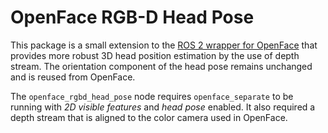 # OpenFace RGB-D Head Pose

This package is a small extension to the [ROS 2 wrapper for OpenFace](https://github.com/AndrejOrsula/ros2_openface) that provides more robust 3D head position estimation by the use of depth stream. The orientation component of the head pose remains unchanged and is reused from OpenFace.

The `openface_rgbd_head_pose` node requires `openface_separate` to be running with *2D visible features* and *head pose* enabled. It also required a depth stream that is aligned to the color camera used in OpenFace.
